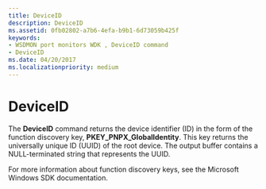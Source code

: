 ```yaml
---
title: DeviceID
description: DeviceID
ms.assetid: 0fb02802-a7b6-4efa-b9b1-6d73059b425f
keywords:
- WSDMON port monitors WDK , DeviceID command
- DeviceID
ms.date: 04/20/2017
ms.localizationpriority: medium
---
```


# DeviceID


The **DeviceID** command returns the device identifier (ID) in the form of the function discovery key, **PKEY\_PNPX\_GlobalIdentity**. This key returns the universally unique ID (UUID) of the root device. The output buffer contains a NULL-terminated string that represents the UUID.

For more information about function discovery keys, see the Microsoft Windows SDK documentation.

 

 




